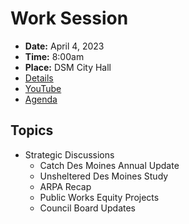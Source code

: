 # Work Session

- **Date:** April 4, 2023
- **Time:** 8:00am
- **Place:** DSM City Hall
- [Details](https://www.dsm.city/citycouncil_detail_T60_R2396.php)
- [YouTube](https://youtube.com/live/nAUMXtrLmrQ)
- [Agenda](https://councildocs.dsm.city/agendas/2023/20230404QuarterlyWorkSession.pdf)

## Topics

- Strategic Discussions
    - Catch Des Moines Annual Update
    - Unsheltered Des Moines Study
    - ARPA Recap
    - Public Works Equity Projects
    - Council Board Updates
